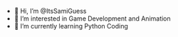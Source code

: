 - 👋 Hi, I’m @ItsSamiGuess
- 👀 I’m interested in Game Development and Animation 
- 🌱 I’m currently learning Python Coding
